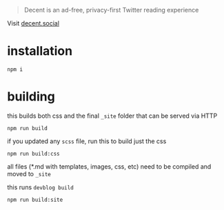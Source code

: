> Decent is an ad-free, privacy-first Twitter reading experience

Visit [decent.social](https://decent.social/)

# installation

```
npm i 
```

# building

this builds both css and the final `_site` folder that can be served via HTTP

```
npm run build
```


if you updated any `scss` file, run this to build just the css

```
npm run build:css
```

all files (*.md with templates, images, css, etc) need to be compiled and moved to `_site`

this runs `devblog build`

```
npm run build:site
```
